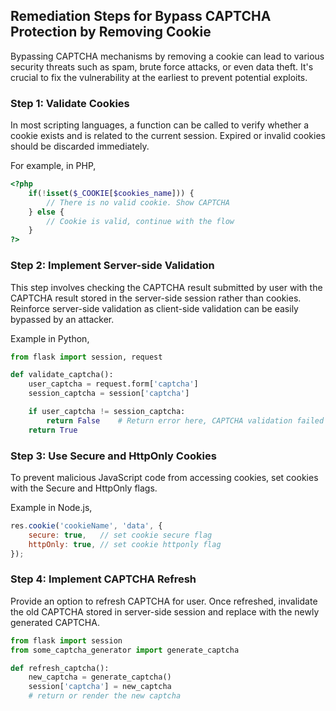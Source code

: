 

## Remediation Steps for Bypass CAPTCHA Protection by Removing Cookie

Bypassing CAPTCHA mechanisms by removing a cookie can lead to various security threats such as spam, brute force attacks, or even data theft. It's crucial to fix the vulnerability at the earliest to prevent potential exploits.

### Step 1: Validate Cookies
In most scripting languages, a function can be called to verify whether a cookie exists and is related to the current session. Expired or invalid cookies should be discarded immediately. 

For example, in PHP,

```php
<?php 
    if(!isset($_COOKIE[$cookies_name])) {
        // There is no valid cookie. Show CAPTCHA
    } else {
        // Cookie is valid, continue with the flow
    }
?>
```

### Step 2: Implement Server-side Validation

This step involves checking the CAPTCHA result submitted by user with the CAPTCHA result stored in the server-side session rather than cookies. Reinforce server-side validation as client-side validation can be easily bypassed by an attacker.

Example in Python,

```python
from flask import session, request

def validate_captcha():
    user_captcha = request.form['captcha']
    session_captcha = session['captcha']

    if user_captcha != session_captcha:
        return False    # Return error here, CAPTCHA validation failed
    return True
```

### Step 3: Use Secure and HttpOnly Cookies

To prevent malicious JavaScript code from accessing cookies, set cookies with the Secure and HttpOnly flags.

Example in Node.js,

```javascript
res.cookie('cookieName', 'data', {
    secure: true,   // set cookie secure flag
    httpOnly: true, // set cookie httponly flag
});
```

### Step 4: Implement CAPTCHA Refresh

Provide an option to refresh CAPTCHA for user. Once refreshed, invalidate the old CAPTCHA stored in server-side session and replace with the newly generated CAPTCHA.

```python
from flask import session
from some_captcha_generator import generate_captcha

def refresh_captcha():
    new_captcha = generate_captcha()
    session['captcha'] = new_captcha
    # return or render the new captcha
```
